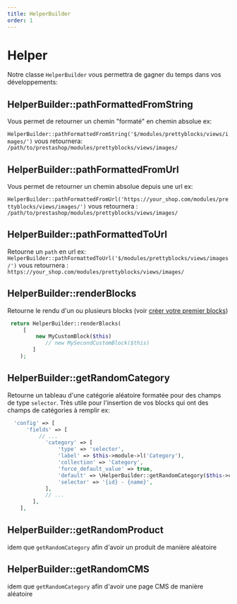```yaml
---
title: HelperBuilder 
order: 1
---
```


# Helper

Notre classe `HelperBuilder` vous permettra de gagner du temps dans vos développements: 

## HelperBuilder::pathFormattedFromString

Vous permet de retourner un chemin "formaté" en chemin absolue ex: 

`HelperBuilder::pathFormattedFromString('$/modules/prettyblocks/views/images/')` vous retournera: 
`/path/to/prestashop/modules/prettyblocks/views/images/`

## HelperBuilder::pathFormattedFromUrl

Vous permet de retourner un chemin absolue depuis une url ex: 

`HelperBuilder::pathFormattedFromUrl('https://your_shop.com/modules/prettyblocks/views/images/')`
vous retournera :
`/path/to/prestashop/modules/prettyblocks/views/images/`

## HelperBuilder::pathFormattedToUrl

Retourne un `path` en url ex:
`HelperBuilder::pathFormattedToUrl('$/modules/prettyblocks/views/images/')`
vous retournera :
`https://your_shop.com/modules/prettyblocks/views/images/`


## HelperBuilder::renderBlocks 

Retourne le rendu d'un ou plusieurs blocks (voir  [créer votre premier blocks](/docs/get-started/create-a-block.md))

```php
 return HelperBuilder::renderBlocks(
     [
         new MyCustomBlock($this)  
            // new MySecondCustomBlock($this)  
        ]
    );
```

## HelperBuilder::getRandomCategory
Retourne un tableau d'une catégorie aléatoire formatée pour des champs de type `selector`.
Très utile pour l'insertion de vos blocks qui ont des champs de catégories à remplir ex: 

```php
  'config' => [
      'fields' => [
          // ...
            'category' => [
                'type' => 'selector',
                'label' => $this->module->l('Category'),
                'collection' => 'Category',
                'force_default_value' => true,
                'default' => \HelperBuilder::getRandomCategory($this->context->language->id, $this->context->shop->id),
                'selector' => '{id} - {name}',
            ],
            // ... 
        ],
    ],
```
## HelperBuilder::getRandomProduct
idem que `getRandomCategory` afin d'avoir un produit de manière aléatoire

## HelperBuilder::getRandomCMS
idem que `getRandomCategory` afin d'avoir une page CMS de manière aléatoire

